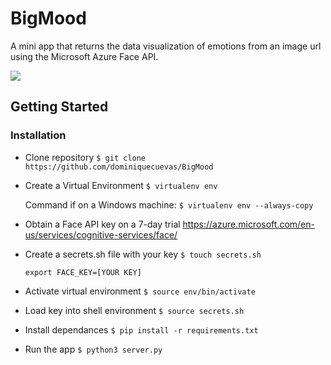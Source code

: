 # BigMood
A mini app that returns the data visualization of emotions from an image url using the Microsoft Azure Face API.

![](https://j.gifs.com/nxVrKY.gif)

## Getting Started
### Installation
* Clone repository
    `$ git clone https://github.com/dominiquecuevas/BigMood`

* Create a Virtual Environment
    `$ virtualenv env`

    Command if on a Windows machine:
    `$ virtualenv env --always-copy`

* Obtain a Face API key on a 7-day trial https://azure.microsoft.com/en-us/services/cognitive-services/face/

* Create a secrets.sh file with your key
    `$ touch secrets.sh`

    ```export FACE_KEY=[YOUR KEY]```

* Activate virtual environment
    `$ source env/bin/activate`

* Load key into shell environment
    `$ source secrets.sh`

* Install dependances
    `$ pip install -r requirements.txt`

* Run the app
    `$ python3 server.py`